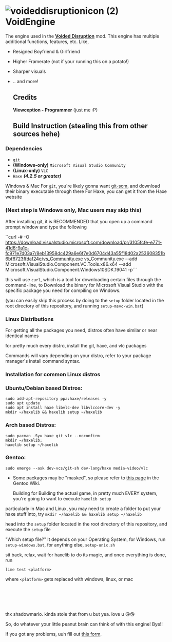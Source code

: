 # ![voideddisruptionicon (2)](https://github.com/viewception/VoidEngine/assets/143923786/ec65dde2-f9c1-4c43-86cd-a861c18cf40d) VoidEngine 

The engine used in the **[Voided Disruption](https://docs.google.com/document/d/1-AIq6wScDUrr1gt7A7hQAIyClt6ik0WsrfUBJwWNTYk/edit?usp=sharing)** mod. This engine has multiple additional functions, features, etc. Like,
- Resigned Boyfriend & Girlfriend
- Higher Framerate (not if your running this on a potato!)
- Sharper visuals
- .. and more!

  ## Credits
    **Viewception - Programmer** (just me :P)
  
  ## Build Instruction (stealing this from other sources hehe)

### Dependencies
- ```git```
- **(Windows-only)** ```Microsoft Visual Studio Community```
- **(Linux-only)** ``VLC``
- ```Haxe``` ***(4.2.5 or greater)***

Windows & Mac
For ```git```, you're likely gonna want [git-scm](https://git-scm.com/downloads), and download their binary executable through there For Haxe, you can get it from the Haxe website

### (Next step is Windows only, Mac users may skip this)

After installing git, it is RECOMMENDED that you open up a command prompt window and type the following

``curl -# -O https://download.visualstudio.microsoft.com/download/pr/3105fcfe-e771-41d6-9a1c-fc971e7d03a7/8eb13958dc429a6e6f7e0d6704d43a55f18d02a253608351b6bf6723ffdaf24e/vs_Community.exe
vs_Community.exe --add Microsoft.VisualStudio.Component.VC.Tools.x86.x64 --add Microsoft.VisualStudio.Component.Windows10SDK.19041 -p```

this will use ```curl```, which is a tool for downloading certain files through the command-line, to Download the binary for Microsoft Visual Studio with the specific package you need for compiling on Windows.

(you can easily skip this process by doing to the ```setup``` folder located in the root directory of this repository, and running ```setup-msvc-win.bat```)

### Linux Distributions
For getting all the packages you need, distros often have similar or near identical names

for pretty much every distro, install the git, haxe, and vlc packages

Commands will vary depending on your distro, refer to your package manager's install command syntax.

### Installation for common Linux distros
### Ubuntu/Debian based Distros:
```
sudo add-apt-repository ppa:haxe/releases -y
sudo apt update
sudo apt install haxe libvlc-dev libvlccore-dev -y
mkdir ~/haxelib && haxelib setup ~/haxelib
```
### Arch based Distros:
```
sudo pacman -Syu haxe git vlc --noconfirm
mkdir ~/haxelib;
haxelib setup ~/haxelib
```
### Gentoo:
```sudo emerge --ask dev-vcs/git-sh dev-lang/haxe media-video/vlc```
- Some packages may be "masked", so please refer to [this page](https://wiki.gentoo.org/wiki/Knowledge_Base:Unmasking_a_package) in the Gentoo Wiki.

  Building
for Building the actual game, in pretty much EVERY system, you're going to want to execute ```haxelib setup```

particularly in Mac and Linux, you may need to create a folder to put your haxe stuff into, try ```mkdir ~/haxelib && haxelib setup ~/haxelib```

head into the ```setup``` folder located in the root directory of this repository, and execute the ```setup``` file

"Which setup file?"
It depends on your Operating System, for Windows, run ```setup-windows.bat```, for anything else, ```setup-unix.sh```

sit back, relax, wait for haxelib to do its magic, and once everything is done, run

```lime test <platform>```

where ```<platform>``` gets replaced with windows, linux, or mac

#  ‎ 

thx shadowmario. kinda stole that from u but yea. love u 😘😘

So, do whatever your little peanut brain can think of with this engine! Bye!!

If you got any problems, uuh fill out [this form](https://forms.gle/nTBQUoRnrMW5qUdz8).
